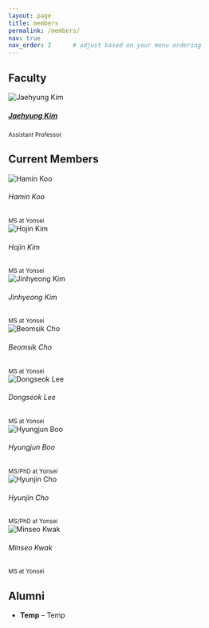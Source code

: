 ```yaml
---
layout: page
title: members
permalink: /members/
nav: true
nav_order: 2      # adjust based on your menu ordering
---
```


<!-- Faculty section -->
## Faculty

<div class="row row-cols-1 row-cols-sm-2 row-cols-md-3 row-cols-lg-4 row-cols-xl-5 g-4">
  <!-- Faculty member -->
  <div class="col text-center">
    <img src="/assets/img/jaehyungkim_profile.jpg"
         alt="Jaehyung Kim" class="img-fluid rounded mb-2">
    <h5 class="mb-0">
      <a href="https://sites.google.com/view/jaehyungkim"
         target="_blank" rel="noopener">Jaehyung Kim</a>
    </h5>
    <small class="text-muted">Assistant Professor</small>
  </div>
</div>

<!-- Current members section -->
## Current Members

<div class="row row-cols-1 row-cols-sm-2 row-cols-md-3 row-cols-lg-4 row-cols-xl-5 g-4">

  <!-- Hamin Koo -->
  <div class="col text-center">
    <img src="/assets/img/jaehyungkim_profile.jpg"
         alt="Hamin Koo" class="img-fluid rounded mb-2">
    <h6 class="mb-0">Hamin Koo</h6>
    <small class="text-muted">MS at Yonsei</small>
  </div>

  <!-- Hojin Kim -->
  <div class="col text-center">
    <img src="/assets/img/jaehyungkim_profile.jpg"
         alt="Hojin Kim" class="img-fluid rounded mb-2">
    <h6 class="mb-0">Hojin Kim</h6>
    <small class="text-muted">MS at Yonsei</small>
  </div>

  <!-- Jinhyeong Kim -->
  <div class="col text-center">
    <img src="/assets/img/jaehyungkim_profile.jpg"
         alt="Jinhyeong Kim" class="img-fluid rounded mb-2">
    <h6 class="mb-0">Jinhyeong Kim</h6>
    <small class="text-muted">MS at Yonsei</small>
  </div>

  <!-- Beomsik Cho -->
  <div class="col text-center">
    <img src="/assets/img/jaehyungkim_profile.jpg"
         alt="Beomsik Cho" class="img-fluid rounded mb-2">
    <h6 class="mb-0">Beomsik Cho</h6>
    <small class="text-muted">MS at Yonsei</small>
  </div>

  <!-- Dongseok Lee -->
  <div class="col text-center">
    <img src="/assets/img/jaehyungkim_profile.jpg"
         alt="Dongseok Lee" class="img-fluid rounded mb-2">
    <h6 class="mb-0">Dongseok Lee</h6>
    <small class="text-muted">MS at Yonsei</small>
  </div>

  <!-- Hyungjun Boo -->
  <div class="col text-center">
    <img src="/assets/img/jaehyungkim_profile.jpg"
         alt="Hyungjun Boo" class="img-fluid rounded mb-2">
    <h6 class="mb-0">Hyungjun Boo</h6>
    <small class="text-muted">MS/PhD at Yonsei</small>
  </div>

  <!-- Hyunjin Cho -->
  <div class="col text-center">
    <img src="/assets/img/jaehyungkim_profile.jpg"
         alt="Hyunjin Cho" class="img-fluid rounded mb-2">
    <h6 class="mb-0">Hyunjin Cho</h6>
    <small class="text-muted">MS/PhD at Yonsei</small>
  </div>

  <!-- Minseo Kwak -->
  <div class="col text-center">
    <img src="/assets/img/jaehyungkim_profile.jpg"
         alt="Minseo Kwak" class="img-fluid rounded mb-2">
    <h6 class="mb-0">Minseo Kwak</h6>
    <small class="text-muted">MS at Yonsei</small>
  </div>
</div>

<!-- Alumni section -->
## Alumni

<ul>
  <li><strong>Temp</strong> – Temp</li>
</ul>

